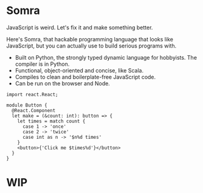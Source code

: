 # **Somra**

JavaScript is weird. Let's fix it and make something better.

Here's Somra, that hackable programming language that looks like JavaScript, but
you can actually use to build serious programs with.

- Built on Python, the strongly typed dynamic language for hobbyists. The
  compiler is in Python.
- Functional, object-oriented and concise, like Scala.
- Compiles to clean and boilerplate-free JavaScript code.
- Can be run on the browser and Node.

```so
import react.React;

module Button {
  @React.Component
  let make = (&count: int): button => {
    let times = match count {
      case 1 -> 'once'
      case 2 -> 'twice'
      case int as n -> '$n%d times'
    }
    <button>{'Click me $times%d'}</button>
  }
}
```

# WIP
